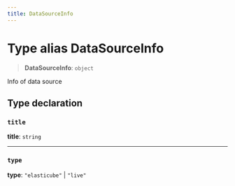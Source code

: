 ```yaml
---
title: DataSourceInfo
---
```


# Type alias DataSourceInfo

> **DataSourceInfo**: `object`

Info of data source

## Type declaration

### `title`

**title**: `string`

***

### `type`

**type**: `"elasticube"` \| `"live"`
